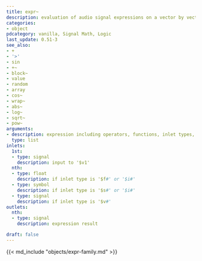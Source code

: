 ```yaml
---
title: expr~
description: evaluation of audio signal expressions on a vector by vector basis
categories:
- object
pdcategory: vanilla, Signal Math, Logic
last_update: 0.51-3
see_also:
- +
- '>'
- sin
- +~
- block~
- value
- random
- array
- cos~
- wrap~
- abs~
- log~
- sqrt~
- pow~
arguments:
- description: expression including operators, functions, inlet types, float and symbols
  type: list
inlets:
  1st:
  - type: signal
    description: input to '$v1'
  nth:
  - type: float
    description: if inlet type is '$f#' or '$i#'
  - type: symbol
    description: if inlet type is '$s#' or '$i#'
  - type: signal
    description: if inlet type is '$v#'
outlets:
  nth:
  - type: signal
    description: expression result

draft: false
---
```

{{< md_include "objects/expr-family.md" >}}
